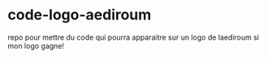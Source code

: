 # code-logo-aediroum
repo pour mettre du code qui pourra apparaitre sur un logo de laediroum si mon logo gagne! 
